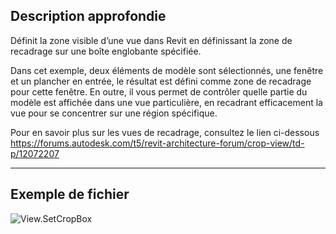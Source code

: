 ## Description approfondie
Définit la zone visible d’une vue dans Revit en définissant la zone de recadrage sur une boîte englobante spécifiée.

Dans cet exemple, deux éléments de modèle sont sélectionnés, une fenêtre et un plancher en entrée, le résultat est défini comme zone de recadrage pour cette fenêtre.  En outre, il vous permet de contrôler quelle partie du modèle est affichée dans une vue particulière, en recadrant efficacement la vue pour se concentrer sur une région spécifique.

Pour en savoir plus sur les vues de recadrage, consultez le lien ci-dessous
https://forums.autodesk.com/t5/revit-architecture-forum/crop-view/td-p/12072207


___
## Exemple de fichier

![View.SetCropBox](./Revit.Elements.Views.View.SetCropBox_img.jpg)
